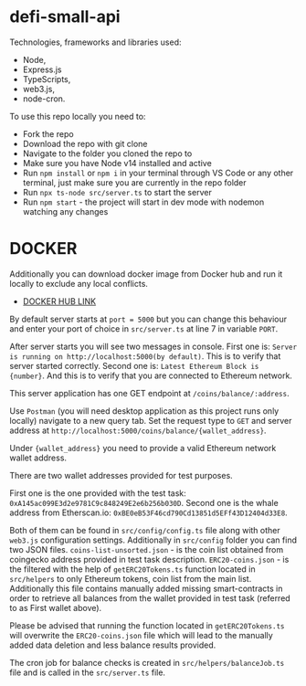 # defi-small-api

Technologies, frameworks and libraries used:
- Node,
- Express.js
- TypeScripts,
- web3.js,
- node-cron.

To use this repo locally you need to:
- Fork the repo
- Download the repo with git clone
- Navigate to the folder you cloned the repo to
- Make sure you have Node v14 installed and active
- Run `npm install` or `npm i` in your terminal through VS Code or any other terminal, just make sure you are currently in the repo folder
- Run `npx ts-node src/server.ts` to start the server
- Run `npm start` - the project will start in dev mode with nodemon watching any changes

# DOCKER

Additionally you can download docker image from Docker hub and run it locally to exclude any local conflicts.
- [DOCKER HUB LINK](https://hub.docker.com/repository/docker/largoxoxo/defi-api/general)

By default server starts at `port = 5000` but you can change this behaviour and enter your port of choice in `src/server.ts` at line 7 in variable `PORT`.

After server starts you will see two messages in console. First one is: `Server is running on http://localhost:5000(by default)`. This is to verify that server started correctly.
Second one is: `Latest Ethereum Block is {number}`. And this is to verify that you are connected to Ethereum network.

This server application has one GET endpoint at `/coins/balance/:address`.

Use `Postman` (you will need desktop application as this project runs only locally) navigate to a new query tab. Set the request type to `GET` and server address at `http://localhost:5000/coins/balance/{wallet_address}`.

Under `{wallet_address}` you need to provide a valid Ethereum network wallet address.

There are two wallet addresses provided for test purposes.

First one is the one provided with the test task: `0xA145ac099E3d2e9781C9c848249E2e6b256b030D`.
Second one is the whale address from Etherscan.io:
`0xBE0eB53F46cd790Cd13851d5EFf43D12404d33E8`.

Both of them can be found in `src/config/config.ts` file along with other `web3.js` configuration settings. Additionally in `src/config` folder you can find two JSON files.
`coins-list-unsorted.json` - is the coin list obtained from coingecko address provided in test task description.
`ERC20-coins.json` - is the filtered with the help of `getERC20Tokens.ts` function located in `src/helpers` to only Ethereum tokens, coin list from the main list. Additionally this file contains manually added missing smart-contracts in order to retrieve all balances from the wallet provided in test task (referred to as First wallet above).

Please be advised that running the function located in `getERC20Tokens.ts` will overwrite the `ERC20-coins.json` file which will lead to the manually added data deletion and less balance results provided.

The cron job for balance checks is created in `src/helpers/balanceJob.ts` file and is called in the `src/server.ts` file.

